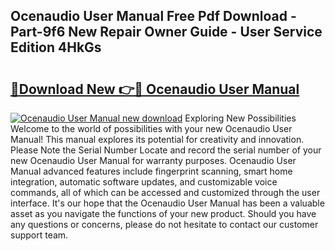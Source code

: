 ## Ocenaudio User Manual Free Pdf Download - Part-9f6 New Repair Owner Guide - User Service Edition 4HkGs

# <h2><a href="http://cf11097.oget.top/?id=Ocenaudio+User+Manual">🔗Download New 👉🔴 Ocenaudio User Manual</a></h2>

[![Ocenaudio User Manual new download](https://i.imgur.com/5g1atiW.png)](http://cf11097.oget.top/?id=Ocenaudio+User+Manual)
Exploring New Possibilities Welcome to the world of possibilities with your new Ocenaudio User Manual! This manual explores its potential for creativity and innovation. Please Note the Serial Number Locate and record the serial number of your new Ocenaudio User Manual for warranty purposes. Ocenaudio User Manual advanced features include fingerprint scanning, smart home integration, automatic software updates, and customizable voice commands, all of which can be accessed and customized through the user interface. It's our hope that the Ocenaudio User Manual has been a valuable asset as you navigate the functions of your new product. Should you have any questions or concerns, please do not hesitate to contact our customer support team.

